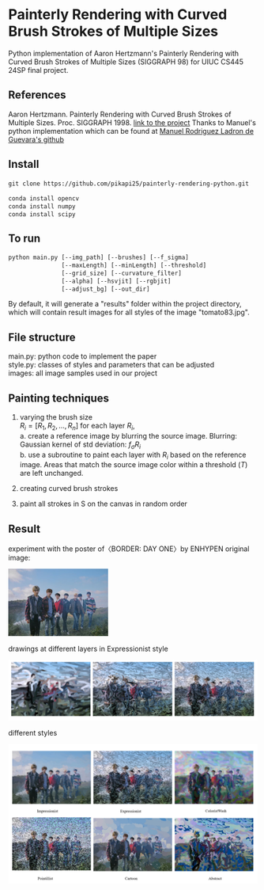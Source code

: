 # Painterly Rendering with Curved Brush Strokes of Multiple Sizes

Python implementation of Aaron Hertzmann's Painterly Rendering with Curved Brush Strokes of Multiple Sizes (SIGGRAPH 98) for UIUC CS445 24SP final project.

## References
Aaron Hertzmann. Painterly Rendering with Curved Brush Strokes of Multiple Sizes. Proc. SIGGRAPH 1998.
[link to the project](https://mrl.cs.nyu.edu/publications/painterly98/)
Thanks to Manuel's python implementation which can be found at [Manuel Rodriguez Ladron de Guevara's github](https://github.com/manuelladron/painterPython)
 

## Install
```
git clone https://github.com/pikapi25/painterly-rendering-python.git

```
```
conda install opencv
conda install numpy
conda install scipy
```

## To run
```
python main.py [--img_path] [--brushes] [--f_sigma] 
               [--maxLength] [--minLength] [--threshold] 
               [--grid_size] [--curvature_filter] 
               [--alpha] [--hsvjit] [--rgbjit] 
               [--adjust_bg] [--out_dir]
```
By default, it will generate a "results" folder within the project directory, which will contain result images for all styles of the image "tomato83.jpg". 

## File structure

main.py: python code to implement the paper  
style.py: classes of styles and parameters that can be adjusted  
images: all image samples used in our project


## Painting techniques
1. varying the brush size   
   $R_i = [R_1, R_2, ..., R_n]$
   for each layer $R_i$,   
   a. create a reference image by blurring the source image. Blurring: Gaussian kernel of std deviation: $f_{\sigma}R_i$  
   b. use a subroutine to paint each layer with $R_i$ based on the reference image. Areas that match the source image color within a threshold ($T$) are left unchanged.  

2. creating curved brush strokes  

3. paint all strokes in S on the canvas in random order

## Result
experiment with the poster of〈BORDER: DAY ONE〉by ENHYPEN
original image: 

<img src= https://github.com/pikapi25/painterly-rendering-python/blob/main/images/enhypen.jpg width=40% />

drawings at different layers in Expressionist style 

![image](https://github.com/pikapi25/painterly-rendering-python/blob/main/images/result1.png)

different styles 

![image](https://github.com/pikapi25/painterly-rendering-python/blob/main/images/result2.png)